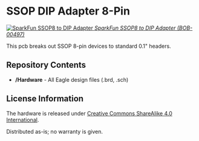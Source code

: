 SSOP DIP Adapter 8-Pin
======================
[![SparkFun SSOP8 to DIP Adapter ](https://cdn.sparkfun.com//assets/parts/2/8/2/00497-01b.jpg)
*SparkFun SSOP8 to DIP Adapter (BOB-00497)*](https://www.sparkfun.com/products/497)

This pcb breaks out SSOP 8-pin devices to standard 0.1" headers.

Repository Contents
-------------------
* **/Hardware** - All Eagle design files (.brd, .sch)

License Information
-------------------
The hardware is released under [Creative Commons ShareAlike 4.0 International](https://creativecommons.org/licenses/by-sa/4.0/).

Distributed as-is; no warranty is given.
